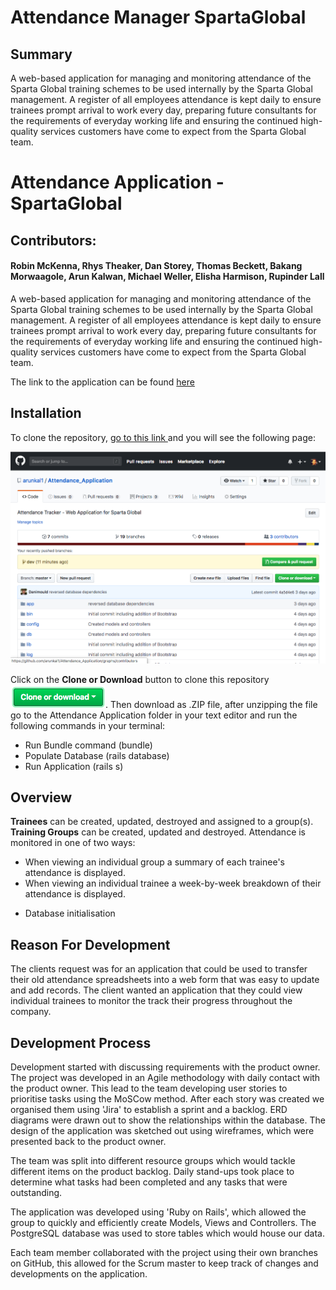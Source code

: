 
# Attendance Manager SpartaGlobal
## Summary
A web-based application for managing and monitoring attendance of the Sparta Global training schemes to be used internally by the Sparta Global management. A register of all employees attendance is kept daily to ensure trainees prompt arrival to work every day, preparing future consultants for the requirements of everyday working life and ensuring the continued high-quality services customers have come to expect from the Sparta Global team.

# Attendance Application - SpartaGlobal
## Contributors:
#### Robin McKenna, Rhys Theaker, Dan Storey, Thomas Beckett, Bakang Morwaagole, Arun Kalwan, Michael Weller, Elisha Harmison, Rupinder Lall


A web-based application for managing and monitoring attendance of the Sparta Global training schemes to be used internally by the Sparta Global management. A register of all employees attendance is kept daily to ensure trainees prompt arrival to work every day, preparing future consultants for the requirements of everyday working life and ensuring the continued high-quality services customers have come to expect from the Sparta Global team.

The link to the application can be found [here](www.google.co.uk)

## Installation
To clone the repository, [go to this link ](https://github.com/arunkal1/Attendance_Application) and you will see the following page:

![Git Page](app/assets/images/git_page.png)

Click on the **Clone or Download** button to clone this repository ![Git Page](app/assets/images/cloneBtn.png). Then download as .ZIP file, after unzipping the file go to the Attendance Application folder in your text editor and run the following commands in your terminal:

- Run Bundle command (bundle)
- Populate Database (rails database)
- Run Application (rails s)

## Overview
**Trainees** can be created, updated, destroyed and assigned to a group(s). **Training Groups** can be created, updated and destroyed. Attendance is monitored in one of two ways:

- When viewing an individual group a summary of each trainee's attendance is displayed.
- When viewing an individual trainee a week-by-week breakdown of their attendance is displayed.


* Database initialisation

## Reason For Development
The clients request was for an application that could be used to transfer their old attendance spreadsheets into a web form that was easy to update and add records. The client wanted an application that they could view individual trainees to monitor the track their progress throughout the company.


## Development Process
Development started with discussing requirements with the product owner. The project was developed in an Agile methodology with daily contact with the product owner. This lead to the team developing user stories to prioritise tasks using the MoSCow method. After each story was created we organised them using 'Jira' to establish a sprint and a backlog. ERD diagrams were drawn out to show the relationships within the database. The design of the application was sketched out using wireframes, which were presented back to the product owner.

The team was split into different resource groups which would tackle different items on the product backlog. Daily stand-ups took place to determine what tasks had been completed and any tasks that were outstanding.

The application was developed using 'Ruby on Rails', which allowed the group to quickly and efficiently create Models, Views and Controllers. The PostgreSQL database was used to store tables which would house our data.

Each team member collaborated with the project using their own branches on GitHub, this allowed for the Scrum master to keep track of changes and developments on the application.
